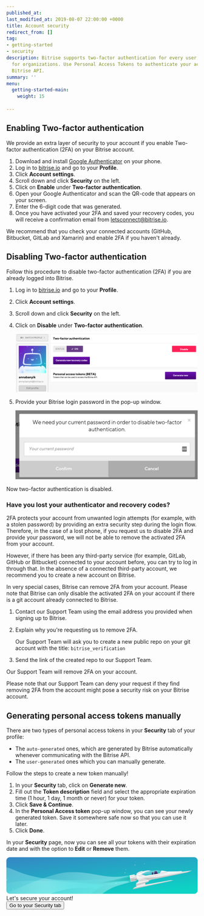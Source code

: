 ```yaml
---
published_at: 
last_modified_at: 2019-08-07 22:00:00 +0000
title: Account security
redirect_from: []
tag:
- getting-started
- security
description: Bitrise supports two-factor authentication for every user, and SAML SSO
  for organizations. Use Personal Access Tokens to authenticate your account to the
  Bitrise API.
summary: ''
menu:
  getting-started-main:
    weight: 15

---
```

## Enabling Two-factor authentication

We provide an extra layer of security to your account if you enable Two-factor authentication (2FA) on your Bitrise account.

1. Download and install [Google Authenticator](https://support.google.com/accounts/answer/1066447?hl=en) on your phone.
2. Log in to [bitrise.io](https://www.bitrise.io) and go to your **Profile**.
3. Click **Account settings**.
4. Scroll down and click **Security** on the left.
5. Click on **Enable** under **Two-factor authentication**.
6. Open your Google Authenticator and scan the QR-code that appears on your screen.
7. Enter the 6-digit code that was generated.
8. Once you have activated your 2FA and saved your recovery codes, you will receive a confirmation email from letsconnect@bitrise.io.

We recommend that you check your connected accounts (GitHub, Bitbucket, GitLab and Xamarin) and enable 2FA if you haven't already.

## Disabling Two-factor authentication

Follow this procedure to disable two-factor authentication (2FA) if you are already logged into Bitrise.

1. Log in to [bitrise.io](https://www.bitrise.io) and go to your **Profile**.
2. Click **Account settings**.
3. Scroll down and click **Security** on the left.
4. Click on **Disable** under **Two-factor authentication**.

   ![](/img/disable-tfa.png)
5. Provide your Bitrise login password in the pop-up window.

   ![](/img/provide-password-2fa.jpg)

Now two-factor authentication is disabled.

### Have you lost your authenticator and recovery codes?

2FA protects your account from unwanted login attempts (for example, with a stolen password) by providing an extra security step during the login flow. Therefore, in the case of a lost phone, if you request us to disable 2FA and provide your password, we will not be able to remove the activated 2FA from your account.

However, if there has been any third-party service (for example, GitLab, GitHub or Bitbucket) connected to your account before, you can try to log in through that. In the absence of a connected third-party account, we recommend you to create a new account on Bitrise.

In very special cases, Bitrise can remove 2FA from your account. Please note that Bitrise can only disable the activated 2FA on your account if there is a git account already connected to Bitrise.

1. Contact our Support Team using the email address you provided when signing up to Bitrise.
2. Explain why you're requesting us to remove 2FA.

   Our Support Team will ask you to create a new public repo on your git account with the title: `bitrise_verification`
3. Send the link of the created repo to our Support Team.

Our Support Team will remove 2FA on your account.

Please note that our Support Team can deny your request if they find removing 2FA from the account might pose a security risk on your Bitrise account.

## Generating personal access tokens manually

There are two types of personal access tokens in your **Security** tab of your profile:

* The `auto-generated` ones, which are generated by Bitrise automatically whenever communicating with the Bitrise API.
* The `user-generated` ones which you can manually generate.

Follow the steps to create a new token manually!

1. In your **Security** tab, click on **Generate new**.
2. Fill out the **Token description** field and select the appropriate expiration time (1 hour, 1 day, 1 month or never) for your token.
3. Click **Save & Continue**.
4. In the **Personal Access token** pop-up window, you can see your newly generated token. Save it somewhere safe now so that you can use it later.
5. Click **Done**.

In your **Security** page, now you can see all your tokens with their expiration date and with the option to **Edit** or **Remove** them.

<div class="banner"> <img src="/assets/images/banner-bg-888x170.png" style="border: none;"> <div class="deploy-text">Let's secure your account!</div> <a target="_blank" href="https://app.bitrise.io/me/profile#/security"><button class="button">Go to your Security tab</button></a> </div>